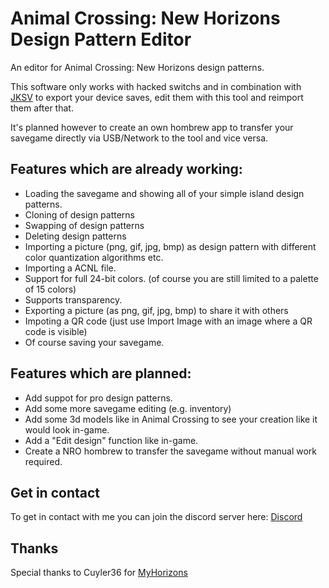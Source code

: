 # Animal Crossing: New Horizons Design Pattern Editor
An editor for Animal Crossing: New Horizons design patterns.

This software only works with hacked switchs and in combination with [JKSV](https://github.com/J-D-K/JKSV/releases) to export your device saves, edit them with this tool and reimport them after that.

It's planned however to create an own hombrew app to transfer your savegame directly via USB/Network to the tool and vice versa.

## Features which are already working:
* Loading the savegame and showing all of your simple island design patterns.
* Cloning of design patterns
* Swapping of design patterns
* Deleting design patterns
* Importing a picture (png, gif, jpg, bmp) as design pattern with different color quantization algorithms etc.
* Importing a ACNL file.
* Support for full 24-bit colors. (of course you are still limited to a palette of 15 colors)
* Supports transparency.
* Exporting a picture (as png, gif, jpg, bmp) to share it with others
* Impoting a QR code (just use Import Image with an image where a QR code is visible)
* Of course saving your savegame.

## Features which are planned:
* Add suppot for pro design patterns.
* Add some more savegame editing (e.g. inventory)
* Add some 3d models like in Animal Crossing to see your creation like it would look in-game.
* Add a "Edit design" function like in-game.
* Create a NRO hombrew to transfer the savegame without manual work required.

## Get in contact
To get in contact with me you can join the discord server here: [Discord](https://discord.gg/qXdxh7m)

## Thanks
Special thanks to Cuyler36 for [MyHorizons](https://github.com/Cuyler36/MyHorizons)
